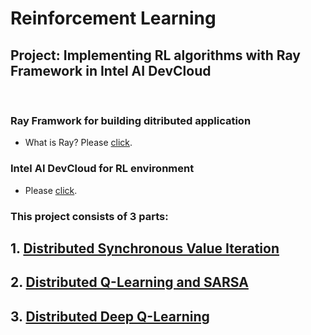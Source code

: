 
# Reinforcement Learning
## Project: Implementing RL algorithms with Ray Framework in Intel AI DevCloud
&nbsp;

### Ray Framwork for building ditributed application
- What is Ray? Please [click](https://docs.ray.io/en/latest/).

### Intel AI DevCloud for RL environment
- Please [click](https://software.intel.com/content/www/us/en/develop/tools/devcloud.html?registration_source=salesforce&activityID=OPTY-0018249).
&nbsp;


### This project consists of 3 parts:

## 1. [Distributed Synchronous Value Iteration](https://github.com/csdankim/Intelli_Agent_Decision_Making/tree/master/1.%20Distributed%20Synchronous%20Value%20Iteration)
## 2. [Distributed Q-Learning and SARSA](https://github.com/csdankim/Intelli_Agent_Decision_Making/tree/master/2.%20Distributed%20Q-Learning%20and%20SARSA)
## 3. [Distributed Deep Q-Learning](https://github.com/csdankim/Intelli_Agent_Decision_Making/tree/master/3.%20Distributed%20Deep%20Q-Learning)